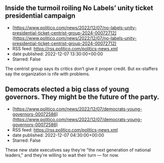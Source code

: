 ## Inside the turmoil roiling No Labels’ unity ticket presidential campaign
 - [https://www.politico.com/news/2022/12/07/no-labels-unity-presidential-ticket-centrist-group-2024-00072712](https://www.politico.com/news/2022/12/07/no-labels-unity-presidential-ticket-centrist-group-2024-00072712)
 - RSS feed: https://rss.politico.com/politics-news.xml
 - date published: 2022-12-07 13:30:00+00:00
 - Starred: False

The centrist group says its critics don’t give it proper credit. But ex-staffers say the organization is rife with problems.

## Democrats elected a big class of young governors. They might be the future of the party.
 - [https://www.politico.com/news/2022/12/07/democrats-young-governors-00072586](https://www.politico.com/news/2022/12/07/democrats-young-governors-00072586)
 - RSS feed: https://rss.politico.com/politics-news.xml
 - date published: 2022-12-07 04:30:00+00:00
 - Starred: False

These new state executives say they're "the next generation of national leaders," and they're willing to wait their turn — for now.
